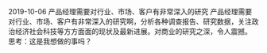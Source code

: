 2019-10-06 产品经理需要对行业、市场、客户有非常深入的研究
产品经理需要对行业、市场、客户有非常深入的研究啊，分析各种调查报告、研究数据，关注政治经济社会科技等方方面面的现状及最新进展。对商业的研究之深，令人震撼。 思考：这是我想做的事吗？
